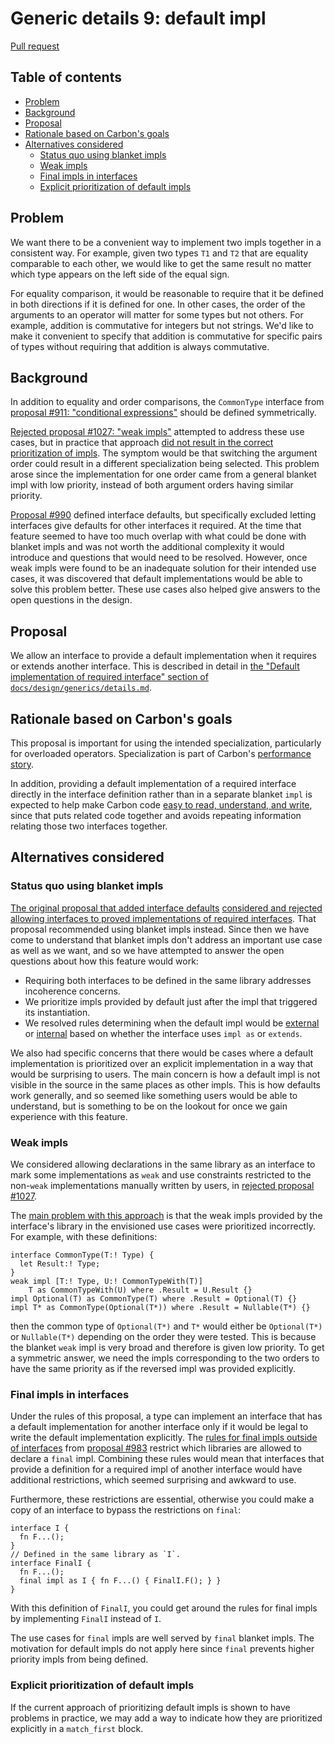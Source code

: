 # Generic details 9: default impl

<!--
Part of the Carbon Language project, under the Apache License v2.0 with LLVM
Exceptions. See /LICENSE for license information.
SPDX-License-Identifier: Apache-2.0 WITH LLVM-exception
-->

[Pull request](https://github.com/carbon-language/carbon-lang/pull/1034)

<!-- toc -->

## Table of contents

-   [Problem](#problem)
-   [Background](#background)
-   [Proposal](#proposal)
-   [Rationale based on Carbon's goals](#rationale-based-on-carbons-goals)
-   [Alternatives considered](#alternatives-considered)
    -   [Status quo using blanket impls](#status-quo-using-blanket-impls)
    -   [Weak impls](#weak-impls)
    -   [Final impls in interfaces](#final-impls-in-interfaces)
    -   [Explicit prioritization of default impls](#explicit-prioritization-of-default-impls)

<!-- tocstop -->

## Problem

We want there to be a convenient way to implement two impls together in a
consistent way. For example, given two types `T1` and `T2` that are equality
comparable to each other, we would like to get the same result no matter which
type appears on the left side of the equal sign.

For equality comparison, it would be reasonable to require that it be defined in
both directions if it is defined for one. In other cases, the order of the
arguments to an operator will matter for some types but not others. For example,
addition is commutative for integers but not strings. We'd like to make it
convenient to specify that addition is commutative for specific pairs of types
without requiring that addition is always commutative.

## Background

In addition to equality and order comparisons, the `CommonType` interface from
[proposal #911: "conditional expressions"](https://github.com/carbon-language/carbon-lang/pull/911)
should be defined symmetrically.

[Rejected proposal #1027: "weak impls"](https://github.com/carbon-language/carbon-lang/pull/1027)
attempted to address these use cases, but in practice that approach
[did not result in the correct prioritization of impls](https://discord.com/channels/655572317891461132/708431657849585705/931740599600709692).
The symptom would be that switching the argument order could result in a
different specialization being selected. This problem arose since the
implementation for one order came from a general blanket impl with low priority,
instead of both argument orders having similar priority.

[Proposal #990](https://github.com/carbon-language/carbon-lang/pull/990) defined
interface defaults, but specifically excluded letting interfaces give defaults
for other interfaces it required. At the time that feature seemed to have too
much overlap with what could be done with blanket impls and was not worth the
additional complexity it would introduce and questions that would need to be
resolved. However, once weak impls were found to be an inadequate solution for
their intended use cases, it was discovered that default implementations would
be able to solve this problem better. These use cases also helped give answers
to the open questions in the design.

## Proposal

We allow an interface to provide a default implementation when it requires or
extends another interface. This is described in detail in
[the "Default implementation of required interface" section of `docs/design/generics/details.md`](/docs/design/generics/details.md#default-implementation-of-required-interface).

## Rationale based on Carbon's goals

This proposal is important for using the intended specialization, particularly
for overloaded operators. Specialization is part of Carbon's
[performance story](/docs/project/goals.md#performance-critical-software).

In addition, providing a default implementation of a required interface directly
in the interface definition rather than in a separate blanket `impl` is expected
to help make Carbon code
[easy to read, understand, and write](/docs/project/goals.md#code-that-is-easy-to-read-understand-and-write),
since that puts related code together and avoids repeating information relating
those two interfaces together.

## Alternatives considered

### Status quo using blanket impls

[The original proposal that added interface defaults](https://github.com/carbon-language/carbon-lang/pull/990)
[considered and rejected allowing interfaces to proved implementations of required interfaces](p0990.md#allow-default-implementations-of-required-interfaces).
That proposal recommended using blanket impls instead. Since then we have come
to understand that blanket impls don't address an important use case as well as
we want, and so we have attempted to answer the open questions about how this
feature would work:

-   Requiring both interfaces to be defined in the same library addresses
    incoherence concerns.
-   We prioritize impls provided by default just after the impl that triggered
    its instantiation.
-   We resolved rules determining when the default impl would be
    [external](/docs/design/generics/terminology.md#external-impl) or
    [internal](/docs/design/generics/terminology.md#internal-impl) based on
    whether the interface uses `impl as` or `extends`.

We also had specific concerns that there would be cases where a default
implementation is prioritized over an explicit implementation in a way that
would be surprising to users. The main concern is how a default impl is not
visible in the source in the same places as other impls. This is how defaults
work generally, and so seemed like something users would be able to understand,
but is something to be on the lookout for once we gain experience with this
feature.

### Weak impls

We considered allowing declarations in the same library as an interface to mark
some implementations as `weak` and use constraints restricted to the non-`weak`
implementations manually written by users, in
[rejected proposal #1027](https://github.com/carbon-language/carbon-lang/pull/1027).

The
[main problem with this approach](https://discord.com/channels/655572317891461132/708431657849585705/931740599600709692)
is that the weak impls provided by the interface's library in the envisioned use
cases were prioritized incorrectly. For example, with these definitions:

```
interface CommonType(T:! Type) {
  let Result:! Type;
}
weak impl [T:! Type, U:! CommonTypeWith(T)]
    T as CommonTypeWith(U) where .Result = U.Result {}
impl Optional(T) as CommonType(T) where .Result = Optional(T) {}
impl T* as CommonType(Optional(T*)) where .Result = Nullable(T*) {}
```

then the common type of `Optional(T*)` and `T*` would either be `Optional(T*)`
or `Nullable(T*)` depending on the order they were tested. This is because the
blanket `weak` impl is very broad and therefore is given low priority. To get a
symmetric answer, we need the impls corresponding to the two orders to have the
same priority as if the reversed impl was provided explicitly.

### Final impls in interfaces

Under the rules of this proposal, a type can implement an interface that has a
default implementation for another interface only if it would be legal to write
the default implementation explicitly. The
[rules for final impls outside of interfaces](/docs/design/generics/details.md#libraries-that-can-contain-final-impls)
from [proposal #983](https://github.com/carbon-language/carbon-lang/pull/983)
restrict which libraries are allowed to declare a `final` impl. Combining these
rules would mean that interfaces that provide a definition for a required impl
of another interface would have additional restrictions, which seemed surprising
and awkward to use.

Furthermore, these restrictions are essential, otherwise you could make a copy
of an interface to bypass the restrictions on `final`:

```
interface I {
  fn F...();
}
// Defined in the same library as `I`.
interface FinalI {
  fn F...();
  final impl as I { fn F...() { FinalI.F(); } }
}
```

With this definition of `FinalI`, you could get around the rules for final impls
by implementing `FinalI` instead of `I`.

The use cases for `final` impls are well served by `final` blanket impls. The
motivation for default impls do not apply here since `final` prevents higher
priority impls from being defined.

### Explicit prioritization of default impls

If the current approach of prioritizing default impls is shown to have problems
in practice, we may add a way to indicate how they are prioritized explicitly in
a `match_first` block.
